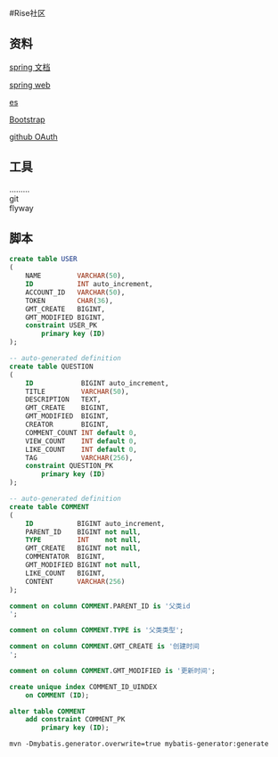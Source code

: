 #Rise社区

## 资料
[spring 文档](https://spring.io/guides)

[spring web](https://spring.io/guides/gs/serving-web-content/)

[es](https://elasticsearch.cn/explore)

[Bootstrap](https://v3.bootcss.com/getting-started/)

[github OAuth](https://developer.github.com/apps/building-oauth-apps/creating-an-oauth-app/)





##   工具
.........  
git  
flyway  







## 脚本
```sql
create table USER
(
    NAME         VARCHAR(50),
    ID           INT auto_increment,
    ACCOUNT_ID   VARCHAR(50),
    TOKEN        CHAR(36),
    GMT_CREATE   BIGINT,
    GMT_MODIFIED BIGINT,
    constraint USER_PK
        primary key (ID)
);

-- auto-generated definition
create table QUESTION
(
    ID            BIGINT auto_increment,
    TITLE         VARCHAR(50),
    DESCRIPTION   TEXT,
    GMT_CREATE    BIGINT,
    GMT_MODIFIED  BIGINT,
    CREATOR       BIGINT,
    COMMENT_COUNT INT default 0,
    VIEW_COUNT    INT default 0,
    LIKE_COUNT    INT default 0,
    TAG           VARCHAR(256),
    constraint QUESTION_PK
        primary key (ID)
);

-- auto-generated definition
create table COMMENT
(
    ID           BIGINT auto_increment,
    PARENT_ID    BIGINT not null,
    TYPE         INT    not null,
    GMT_CREATE   BIGINT not null,
    COMMENTATOR  BIGINT,
    GMT_MODIFIED BIGINT not null,
    LIKE_COUNT   BIGINT,
    CONTENT      VARCHAR(256)
);

comment on column COMMENT.PARENT_ID is '父类id
';

comment on column COMMENT.TYPE is '父类类型';

comment on column COMMENT.GMT_CREATE is '创建时间
';

comment on column COMMENT.GMT_MODIFIED is '更新时间';

create unique index COMMENT_ID_UINDEX
    on COMMENT (ID);

alter table COMMENT
    add constraint COMMENT_PK
        primary key (ID);

```


```$xslt
mvn -Dmybatis.generator.overwrite=true mybatis-generator:generate
```